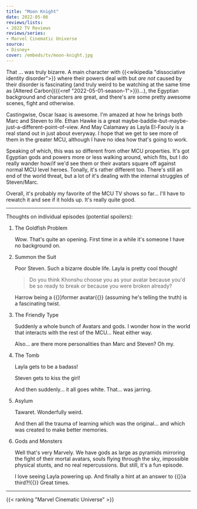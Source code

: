 ```yaml
---
title: "Moon Knight"
date: 2022-05-06
reviews/lists:
- 2022 TV Reviews
reviews/series:
- Marvel Cinematic Universe
source: 
- Disney+
cover: /embeds/tv/moon-knight.jpg
---
```

That ... was truly bizarre. A main character with {{<wikipedia "dissociative identity disorder">}} where their powers deal with but *are not* caused by their disorder is fascinating (and truly weird to be watching at the same time as [Altered Carbon]({{<ref "2022-05-01-season-1">}})...), the Egyptian background and characters are great, and there's are some pretty awesome scenes, fight and otherwise. 

Castingwise, Oscar Isaac is awesome. I'm amazed at how he brings both Marc and Steven to life. Ethan Hawke is a great maybe-baddie-but-maybe-just-a-different-point-of-view. And May Calamawy as Layla El-Faouly is a real stand out in just about everyway. I hope that we get to see more of them in the greater MCU, although I have no idea how that's going to work.

Speaking of which, this was so different from other MCU properties. It's got Egyptian gods and powers more or less walking around, which fits, but I do really wander how/if we'd see them or their avatars square off against normal MCU level heroes. Tonally, it's rather different too. There's still an end of the world threat, but a lot of it's dealing with the internal struggles of Steven/Marc. 

Overall, it's probably my favorite of the MCU TV shows so far... I'll have to rewatch it and see if it holds up. It's really quite good. 

<!--more-->

---

Thoughts on individual episodes (potential spoilers):

1. The Goldfish Problem

    Wow. That's quite an opening. First time in a while it's someone I have no background on. 

2. Summon the Suit

    Poor Steven. Such a bizarre double life. Layla is pretty cool though!

    > Do you think Khonshu choose you as your avatar because you'd be so ready to break or because you were broken already?

    Harrow being a {{<spoiler>}}former avatar{{</spoiler>}} (assuming he's telling the truth) is a fascinating twist. 

3. The Friendly Type

    Suddenly a whole bunch of Avatars and gods. I wonder how in the world that interacts with the rest of the MCU... Neat either way. 

    Also... are there more personalities than Marc and Steven? Oh my. 

4. The Tomb

   Layla gets to be a badass!

   Steven gets to kiss the girl!

   And then suddenly... it all goes white. That... was jarring. 
   
5. Asylum

    Tawaret. Wonderfully weird. 

    And then all the trauma of learning which was the original... and which was created to make better memories. 

6. Gods and Monsters

    Well that's very Marvely. We have gods as large as pyramids mirroring the fight of their mortal avatars, souls flying through the sky, impossible physical stunts, and no real repercussions. But still, it's a fun episode. 

    I love seeing Layla powering up. And finally a hint at an answer to {{<spoiler>}}a third?!{{</spoiler>}} Great times. 

---

{{< ranking "Marvel Cinematic Universe" >}}